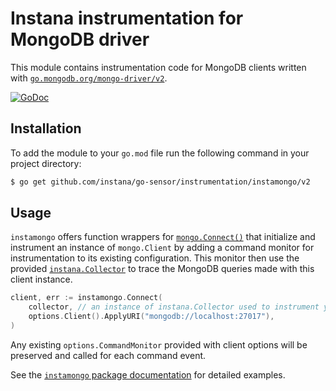 Instana instrumentation for MongoDB driver
==========================================

This module contains instrumentation code for MongoDB clients written with [`go.mongodb.org/mongo-driver/v2`](https://pkg.go.dev/go.mongodb.org/mongo-driver/v2).

[![GoDoc](https://pkg.go.dev/github.com/instana/go-sensor/instrumentation/instamongo/v2)][godoc]

Installation
------------

To add the module to your `go.mod` file run the following command in your project directory:

```bash
$ go get github.com/instana/go-sensor/instrumentation/instamongo/v2
```

Usage
-----

`instamongo` offers function wrappers for [`mongo.Connect()`][instamongo.Connect] that initialize and instrument an instance of `mongo.Client` by adding a command monitor for instrumentation to its existing configuration. This monitor then use the provided [`instana.Collector`][Collector] to trace the MongoDB queries made with this client instance.

```go
client, err := instamongo.Connect(
	collector, // an instance of instana.Collector used to instrument your application
	options.Client().ApplyURI("mongodb://localhost:27017"),
)
```

Any existing `options.CommandMonitor` provided with client options will be preserved and called for each command event.

See the [`instamongo` package documentation][godoc] for detailed examples.



[godoc]: https://pkg.go.dev/github.com/instana/go-sensor/instrumentation/instamongo/v2
[instamongo.Connect]: https://pkg.go.dev/github.com/instana/go-sensor/instrumentation/instamongo/v2#Connect
[Collector]: https://pkg.go.dev/github.com/instana/go-sensor#Collector

